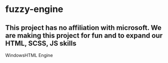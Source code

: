 # fuzzy-engine
## This project has no affiliation with microsoft. We are making this project for fun and to expand our HTML, SCSS, JS skills
WindowsHTML Engine
